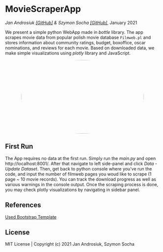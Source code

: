 # MovieScraperApp
_Jan Androsiuk [[GitHub]](https://github.com/JanAndrosiuk) & Szymon Socha [[GitHub]](https://github.com/szymonsocha)_, January 2021

We present a simple python WebApp made in _bottle_ library. The app scrapes movie data from popular polish movie database `Filmweb.pl` and stores information about 
community ratings, budget, boxoffice, oscar nominations, and reviews for each movie.
Based on downloaded data, we make simple visualizations using _plotly_ library and JavaScript.

<p align="center">
  <img width="400" height="240" src="https://user-images.githubusercontent.com/58808512/160018314-dd00181c-cd58-41bb-84cb-e4e608230a69.png", style="border-radius:50%">
</p>

## First Run
The App requires no data at the first run. Simply run the _main.py_ and open http://localhost:8001/. After that navigate to left side-panel and click *Data - Update Dataset*. Then, get back to python console where you've run the code, and input the number of filmweb pages you woud like to scrape (1 page ~ 10 movie records). You can track the download progress as well as various warnings in the console output. Once the scraping process is done, you may check plotly visualizations by navigating in sidebar panel.

## References
[Used Bootstrap Template](https://bootstrapmade.com/nice-admin-bootstrap-admin-html-template/)

## License
MIT License | Copyright (c) 2021 Jan Androsiuk, Szymon Socha
